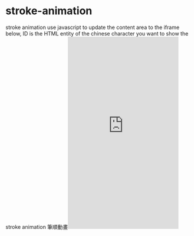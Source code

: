 # stroke-animation
stroke animation
use javascript to update the content area to the iframe below, ID is the HTML entity of the chinese character you want to show the stroke animation
筆順動畫<iframe src='https://stroke-order.learningweb.moe.edu.tw/dictFrame.jsp?ID=20653' frameborder=0 width=300 height=520 allow='fullscreen'></iframe>
